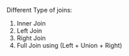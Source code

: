 Different Type of joins:
1. Inner Join
2. Left Join
3. Right Join
4. Full Join using (Left + Union + Right)
